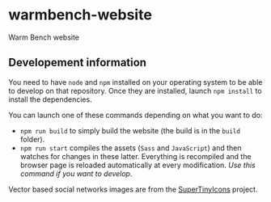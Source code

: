 # warmbench-website

Warm Bench website

## Developement information

You need to have `node` and `npm` installed on your operating system to
be able to develop on that repository. Once they are installed,
launch `npm install` to install the dependencies.

You can launch one of these commands depending on what you want to do:
- `npm run build` to simply build the website (the build is in the `build`
  folder).
- `npm run start` compiles the assets (`Sass` and `JavaScript`) and
  then watches for changes in these latter. Everything is recompiled
  and the browser page is reloaded automatically at every modification.
  _Use this command if you want to develop_.


Vector based social networks images are from the
[SuperTinyIcons](https://github.com/edent/SuperTinyIcons) project.
